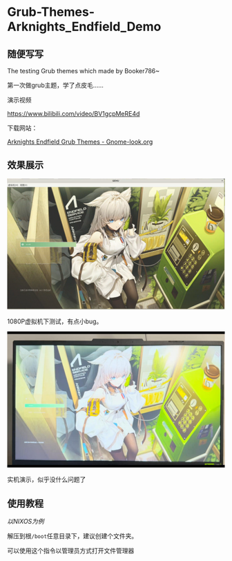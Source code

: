 # Grub-Themes-Arknights_Endfield_Demo
## 随便写写

The testing Grub themes which made by Booker786~

第一次做grub主题，学了点皮毛……

演示视频

https://www.bilibili.com/video/BV1gcpMeRE4d

下载网站：

[Arknights Endfield Grub Themes - Gnome-look.org](https://www.gnome-look.org/p/2199512)

## 效果展示

![Arknights_Endfield_Demo1](.\展示图\Arknights_Endfield_Demo1.png)

1080P虚拟机下测试，有点小bug。

![Arknights_Endfield_Demo2](.\展示图\Arknights_Endfield_Demo2.jpg)

实机演示，似乎没什么问题了

## 使用教程

*以NIXOS为例*

解压到根`/boot`任意目录下，建议创建个文件夹。

可以使用这个指令以管理员方式打开文件管理器

```

```

